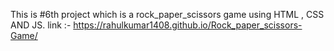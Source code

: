 This is #6th project which is a rock_paper_scissors game using HTML , CSS AND JS.
link :- https://rahulkumar1408.github.io/Rock_paper_scissors-Game/
